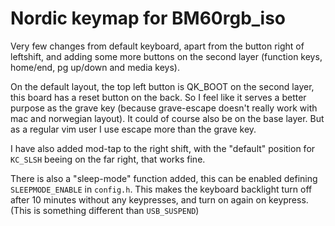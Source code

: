 # Nordic keymap for BM60rgb_iso
Very few changes from default keyboard, apart from the button right of leftshift,
and adding some more buttons on the second layer (function keys, home/end, pg up/down and media keys).

On the default layout, the top left button is QK_BOOT on the second layer,
this board has a reset button on the back. So I feel like it serves a better
purpose as the grave key (because grave-escape doesn't really
work with mac and norwegian layout). It could of course also be on the base layer.
But as a regular vim user I use escape more than the grave key.

I have also added mod-tap to the right shift, with the "default" position for
`KC_SLSH` beeing on the far right, that works fine.

There is also a "sleep-mode" function added,
this can be enabled defining `SLEEPMODE_ENABLE` in `config.h`.
This makes the keyboard backlight turn off after 10 minutes without any
keypresses, and turn on again on keypress. (This is something different than `USB_SUSPEND`)
